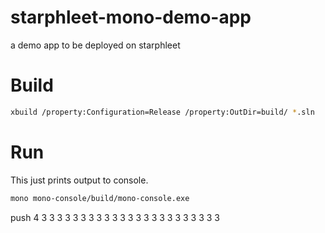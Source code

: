 # starphleet-mono-demo-app

a demo app to be deployed on starphleet

# Build

``` bash
xbuild /property:Configuration=Release /property:OutDir=build/ *.sln
```

# Run

This just prints output to console.

``` bash
mono mono-console/build/mono-console.exe
```


push 4
3
3
3
3
3
3
3
3
3
3
3
3
3
3
3
3
3
3
3
3
3
3
3
